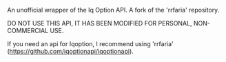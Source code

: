 An unofficial wrapper of the Iq Option API. A fork of the 'rrfaria' repository.

DO NOT USE THIS API, IT HAS BEEN MODIFIED FOR PERSONAL, NON-COMMERCIAL USE.

If you need an api for Iqoption, I recommend using 'rrfaria' (https://github.com/iqoptionapi/iqoptionapi).
